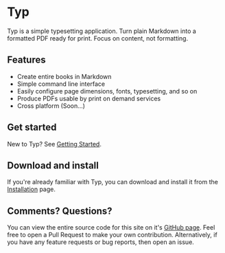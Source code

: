 # Typ

Typ is a simple typesetting application. Turn plain Markdown into a formatted PDF ready for print. Focus on content, not formatting.

## Features

- Create entire books in Markdown
- Simple command line interface
- Easily configure page dimensions, fonts, typesetting, and so on
- Produce PDFs usable by print on demand services
- Cross platform (Soon...)

## Get started

New to Typ? See [Getting Started](./getting-started.md).

## Download and install

If you're already familiar with Typ, you can download and install it from the [Installation](./usage/installation.md) page.

## Comments? Questions?

You can view the entire source code for this site on it's [GitHub page](https://github.com/MikielAgutu/typ-site). Feel free to open a Pull Request to make your own contribution. Alternatively, if you have any feature requests or bug reports, then open an issue.
